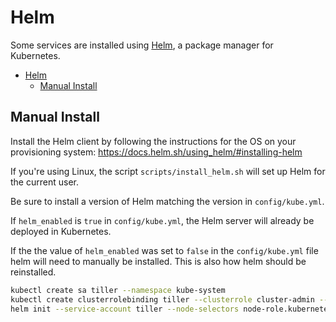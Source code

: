 # Helm

Some services are installed using [Helm](https://helm.sh/), a package manager for Kubernetes.

- [Helm](#helm)
  - [Manual Install](#manual-install)


## Manual Install

Install the Helm client by following the instructions for the OS on your provisioning system: https://docs.helm.sh/using_helm/#installing-helm

If you're using Linux, the script `scripts/install_helm.sh` will set up Helm for the current user.

Be sure to install a version of Helm matching the version in `config/kube.yml`.

If `helm_enabled` is `true` in `config/kube.yml`, the Helm server will already be deployed in Kubernetes.

If the the value of `helm_enabled` was set to `false` in the `config/kube.yml` file helm will need to manually be installed. This is also how helm should be reinstalled.

```bash
kubectl create sa tiller --namespace kube-system
kubectl create clusterrolebinding tiller --clusterrole cluster-admin --serviceaccount=kube-system:tiller
helm init --service-account tiller --node-selectors node-role.kubernetes.io/master=true
```
